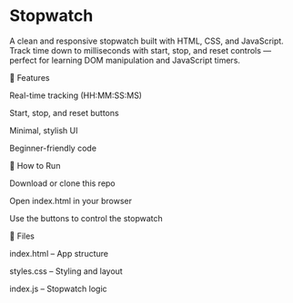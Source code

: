 # Stopwatch
A clean and responsive stopwatch built with HTML, CSS, and JavaScript. Track time down to milliseconds with start, stop, and reset controls — perfect for learning DOM manipulation and JavaScript timers.

🚀 Features

Real-time tracking (HH:MM:SS:MS)

Start, stop, and reset buttons

Minimal, stylish UI

Beginner-friendly code

🧩 How to Run

Download or clone this repo

Open index.html in your browser

Use the buttons to control the stopwatch

📁 Files

index.html – App structure

styles.css – Styling and layout

index.js – Stopwatch logic

